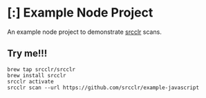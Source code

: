 # [:] Example Node Project

An example node project to demonstrate [srcclr](https://www.srcclr.com) scans.

## Try me!!!

```
brew tap srcclr/srcclr
brew install srcclr
srcclr activate
srcclr scan --url https://github.com/srcclr/example-javascript
```

